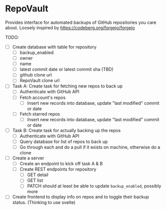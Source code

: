 # RepoVault
Provides interface for automated backups of GitHub repositories you care about. Loosely inspired by https://codeberg.org/forgejo/forgejo

TODO:
- [ ] Create database with table for repository
  - [ ] backup_enabled
  - [ ] owner
  - [ ] name
  - [ ] latest commit date or latest commit sha (TBD)
  - [ ] github clone url
  - [ ] RepoVault clone url
- [ ] Task A: Create task for fetching new repos to back up
  - [ ] Authenticate with GitHub API
  - [ ] Fetch account's repos
    - [ ] Insert new records into database, update "last modified" commit or date 
  - [ ] Fetch starred repos
    - [ ] Insert new records into database, update "last modified" commit or date 
- [ ] Task B: Create task for actually backing up the repos
  - [ ] Authenticate with GitHub API
  - [ ] Query database for list of repos to back up
  - [ ] Go through each and do a pull if it exists on machine, otherwise do a clone
- [ ] Create a server
  - [ ] Create an endpoint to kick off task A & B
  - [ ] Create REST endpoints for repository
    - [ ] GET detail
    - [ ] GET list
    - [ ] PATCH should at least be able to update `backup_enabled`, possibly more
- [ ] Create frontend to display info on repos and to toggle their backup status. (Thinking to use svelte)
